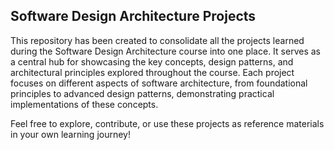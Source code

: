 ## Software Design Architecture Projects
This repository has been created to consolidate all the projects learned during the Software Design Architecture course into one place. It serves as a central hub for showcasing the key concepts, design patterns, and architectural principles explored throughout the course. Each project focuses on different aspects of software architecture, from foundational principles to advanced design patterns, demonstrating practical implementations of these concepts.

Feel free to explore, contribute, or use these projects as reference materials in your own learning journey!